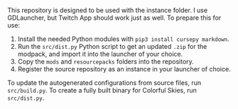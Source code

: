 This repository is designed to be used with the instance folder. I use GDLauncher, but Twitch App should work just as well. To prepare this for use:

1. Install the needed Python modules with `pip3 install cursepy markdown`.
2. Run the `src/dist.py` Python script to get an updated `.zip` for the modpack, and import it into the launcher of your choice.
3. Copy the `mods` and `resourcepacks` folders into the repository.
4. Register the source repository as an instance in your launcher of choice.

To update the autogenerated configurations from source files, run `src/build.py`.
To create a fully built binary for Colorful Skies, run `src/dist.py`.
